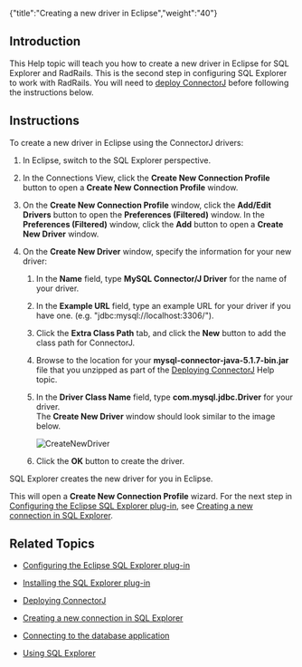 {"title":"Creating a new driver in Eclipse","weight":"40"} 

## Introduction

This Help topic will teach you how to create a new driver in Eclipse for SQL Explorer and RadRails. This is the second step in configuring SQL Explorer to work with RadRails. You will need to [deploy ConnectorJ](/docs/appc/Axway_Appcelerator_Studio/Axway_Appcelerator_Studio_Guide/Customizing_Studio/3rd_Party_DB_Plugins/Deploying_ConnectorJ/) before following the instructions below.

## Instructions

To create a new driver in Eclipse using the ConnectorJ drivers:

1.  In Eclipse, switch to the SQL Explorer perspective.</li>
    
2.  In the Connections View, click the **Create New Connection Profile** button to open a **Create New Connection Profile** window.
    
3.  On the **Create New Connection Profile** window, click the **Add/Edit Drivers** button to open the **Preferences (Filtered)** window. In the **Preferences (Filtered)** window, click the **Add** button to open a **Create New Driver** window.
    
4.  On the **Create New Driver** window, specify the information for your new driver:
    
    1.  In the **Name** field, type **MySQL Connector/J Driver** for the name of your driver.
        
    2.  In the **Example URL** field, type an example URL for your driver if you have one. (e.g. "jdbc:mysql://localhost:3306/").
        
    3.  Click the **Extra Class Path** tab, and click the **New** button to add the class path for ConnectorJ.
        
    4.  Browse to the location for your **mysql-connector-java-5.1.7-bin.jar** file that you unzipped as part of the [Deploying ConnectorJ](/docs/appc/Axway_Appcelerator_Studio/Axway_Appcelerator_Studio_Guide/Customizing_Studio/3rd_Party_DB_Plugins/Deploying_ConnectorJ/) Help topic.
        
    5.  In the **Driver Class Name** field, type **com.mysql.jdbc.Driver** for your driver.  
        The **Create New Driver** window should look similar to the image below.
        
        ![CreateNewDriver](/Images/appc/download/attachments/4195076/CreateNewDriver.png)
    6.  Click the **OK** button to create the driver.
        

SQL Explorer creates the new driver for you in Eclipse.

This will open a **Create New Connection Profile** wizard. For the next step in [Configuring the Eclipse SQL Explorer plug-in](/docs/appc/Axway_Appcelerator_Studio/Axway_Appcelerator_Studio_Guide/Customizing_Studio/3rd_Party_DB_Plugins/Configuring_the_Eclipse_SQL_Explorer_plug-in/), see [Creating a new connection in SQL Explorer](/docs/appc/Axway_Appcelerator_Studio/Axway_Appcelerator_Studio_Guide/Customizing_Studio/3rd_Party_DB_Plugins/Creating_a_new_connection_in_SQL_Explorer/).

## Related Topics

*   [Configuring the Eclipse SQL Explorer plug-in](/docs/appc/Axway_Appcelerator_Studio/Axway_Appcelerator_Studio_Guide/Customizing_Studio/3rd_Party_DB_Plugins/Configuring_the_Eclipse_SQL_Explorer_plug-in/)
    
*   [Installing the SQL Explorer plug-in](/docs/appc/Axway_Appcelerator_Studio/Axway_Appcelerator_Studio_Guide/Customizing_Studio/3rd_Party_DB_Plugins/Installing_the_SQL_Explorer_plug-in/)
    
*   [Deploying ConnectorJ](/docs/appc/Axway_Appcelerator_Studio/Axway_Appcelerator_Studio_Guide/Customizing_Studio/3rd_Party_DB_Plugins/Deploying_ConnectorJ/)
    
*   [Creating a new connection in SQL Explorer](/docs/appc/Axway_Appcelerator_Studio/Axway_Appcelerator_Studio_Guide/Customizing_Studio/3rd_Party_DB_Plugins/Creating_a_new_connection_in_SQL_Explorer/)
    
*   [Connecting to the database application](/docs/appc/Axway_Appcelerator_Studio/Axway_Appcelerator_Studio_Guide/Customizing_Studio/3rd_Party_DB_Plugins/Connecting_to_the_database_application/)
    
*   [Using SQL Explorer](/docs/appc/Axway_Appcelerator_Studio/Axway_Appcelerator_Studio_Guide/Customizing_Studio/3rd_Party_DB_Plugins/Using_SQL_Explorer/)